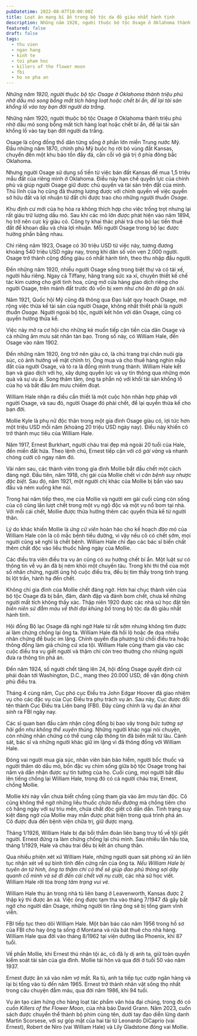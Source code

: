 ```yaml
---
pubDatetime: 2022-08-07T10:00:00Z
title: Loạt án mạng bí ẩn trong bộ tộc da đỏ giàu nhất hành tinh
description: Những năm 1920, người thuộc bộ tộc Osage ở Oklahoma thành triệu phú nhờ dầu mỏ song bỗng mất tích hàng loạt hoặc chết bí ẩn, để lại tài sản khổng lồ vào tay bạn đời người da trắng.
featured: false
draft: false
tags:
  - thu vien
  - ngan hang
  - kinh te
  - toi pham hoc
  - killers of the flower moon
  - fbi
  - ho so pha an
---
```


_Những năm 1920, người thuộc bộ tộc Osage ở Oklahoma thành triệu phú nhờ dầu mỏ song bỗng mất tích hàng loạt hoặc chết bí ẩn, để lại tài sản khổng lồ vào tay bạn đời người da trắng._

Những năm 1920, người thuộc bộ tộc Osage ở Oklahoma thành triệu phú nhờ dầu mỏ song bỗng mất tích hàng loạt hoặc chết bí ẩn, để lại tài sản khổng lồ vào tay bạn đời người da trắng.

Osage là cộng đồng thổ dân từng sống ở phần lớn miền Trung nước Mỹ. Đầu những năm 1870, chính phủ Mỹ buộc họ rời bỏ vùng đất Kansas, chuyển đến một khu bảo tồn đầy đá, cằn cỗi vô giá trị ở phía đông bắc Oklahoma.

Nhưng người Osage sử dụng số tiền từ việc bán đất Kansas để mua 1,5 triệu mẫu đất của riêng mình ở Oklahoma. Điều này hạn chế quyền lực của chính phủ và giúp người Osage giữ được chủ quyền và tài sản trên đất của mình. Thủ lĩnh của họ cũng đã thương lượng được với chính quyền về việc quyền sở hữu đất và lợi nhuận từ đất chỉ được trao cho những người _thuần Osage._

Khu định cư mới của họ hóa ra không thích hợp cho việc trồng trọt nhưng lại rất giàu trữ lượng dầu mỏ. Sau khi các mỏ lớn được phát hiện vào năm 1894, họ trở nên cực kỳ giàu có. Công ty khai thác phải trả cho bộ lạc tiền thuê đất để khoan dầu và chia lợi nhuận. Mỗi người Osage trong bộ lạc được hưởng phần bằng nhau.

Chỉ riêng năm 1923, Osage có 30 triệu USD từ việc này, tương đương khoảng 540 triệu USD ngày nay, trong khi dân số vỏn vẹn 2.000 người. Osage trở thành cộng đồng giàu có nhất hành tinh, theo thu nhập đầu người.

Đến những năm 1920, nhiều người Osage sống trong biệt thự và có tài xế, người hầu riêng. Ngay cả Tiffany, hãng trang sức xa xỉ, chuyên thiết kế chế tác kim cương cho giới tinh hoa, cũng mở cửa hàng giao dịch riêng cho người Osage, trên mảnh đất trước đó vốn bị xem như _chó ăn đá gà ăn sỏi._

Năm 1921, Quốc hội Mỹ cũng đã thông qua Đạo luật quy hoạch Osage, mở rộng việc thừa kế tài sản của người Osage, không nhất thiết phải là người _thuần Osage._ Người ngoài bộ tộc, người kết hôn với dân Osage, cũng có quyền hưởng thừa kế.

Việc này mở ra cơ hội cho những kẻ muốn tiếp cận tiền của dân Osage và cả những âm mưu sát nhân tàn bạo. Trong số này, có William Hale, đến Osage vào năm 1902.

Đến những năm 1920, ông trở nên giàu có, là chủ trang trại chăn nuôi gia súc, có ảnh hưởng về mặt chính trị. Ông mua và cho thuê hàng nghìn mẫu đất của người Osage, và tỏ ra là đồng minh trung thành. William Hale kết bạn và giao dịch với họ, xây dựng quyền lực và uy tín thông qua những món quà và sự ưu ái. Song thâm tâm, ông ta phẫn nộ với khối tài sản khổng lồ của họ và bắt đầu âm mưu chiếm đoạt.

William Hale nhận ra điều cần thiết là một cuộc hôn nhân hợp pháp với người Osage, và sau đó, người Osage đó phải chết, để lại quyền thừa kế cho bạn đời.

Mollie Kyle là phụ nữ độc thân trong một gia đình Osage giàu có, lợi tức hơn một triệu USD mỗi năm (khoảng 20 triệu USD ngày nay). Điều này khiến cô trở thành mục tiêu của William Hale.

Năm 1917, Ernest Burkhart, người cháu trai đẹp mã ngoài 20 tuổi của Hale, đến miền đất hứa. Theo lệnh chú, Ernest tiếp cận với _cô gái vàng_ và nhanh chóng cưới cô ngay năm đó.

Vài năm sau, các thành viên trong gia đình Mollie bắt đầu chết một cách đáng ngờ. Đầu tiên, năm 1918, chị gái của Mollie chết vì _căn bệnh suy nhược đặc biệt._ Sau đó, năm 1921, một người chị khác của Mollie bị bắn vào sau đầu và ném xuống khe núi.

Trong hai năm tiếp theo, mẹ của Mollie và người em gái cuối cùng còn sống của cô cũng lần lượt chết trong một vụ ngộ độc và một vụ nổ bom tại nhà. Với mỗi cái chết, Mollie được thừa hưởng thêm các quyền thừa kế từ người thân.

Lý do khác khiến Mollie là _ứng cử viên_ hoàn hảo cho kế hoạch _đào mỏ_ của William Hale còn là cô mắc bệnh tiểu đường, vì vậy nếu cô có chết sớm, mọi người cũng sẽ nghĩ là chết bệnh. William Hale chỉ đạo các bác sĩ biến chất thêm chất độc vào liều thuốc hằng ngày của Mollie.

Các điều tra viên điều tra vụ án cũng có xu hướng chết bí ẩn. Một luật sư có thông tin về vụ án đã bị ném khỏi một chuyến tàu. Trong khi thi thể của một số nhân chứng, người ủng hộ cuộc điều tra, đều bị tìm thấy trong tình trạng bị lột trần, hành hạ đến chết.

Không chỉ gia đình của Mollie chết đáng ngờ. Hơn hai chục thành viên của bộ tộc Osage đã bị bắn, đâm, đánh đập và đánh bom chết, chưa kể những người mất tích không thấy xác. Thập niên 1920 được các nhà sử học đặt tên _biên niên sử đẫm máu về thời đại khủng bố_ trong bộ tộc da đỏ giàu nhất hành tinh.

Hội đồng Bộ lạc Osage đã nghi ngờ Hale từ rất sớm nhưng không tìm được ai làm chứng chống lại ông ta. William Hale đã hối lộ hoặc đe dọa nhiều nhân chứng để buộc im lặng. Chính quyền địa phương từ chối điều tra hoặc thông đồng làm giả chứng cứ xóa tội. William Hale cũng tham gia vào các cuộc điều tra vụ giết người và thậm chí còn treo thưởng cho những người đưa ra thông tin phá án.

Đến năm 1924, số người chết tăng lên 24, hội đồng Osage quyết định cử phái đoàn tới Washington, D.C., mang theo 20.000 USD, để vận động chính phủ điều tra.

Tháng 4 cùng năm, Cục phó cục Điều tra John Edgar Hoover đã giao nhiệm vụ cho các đặc vụ của Cục Điều tra phụ trách vụ án. Sau này, Cục được đổi tên thành Cục Điều tra Liên bang (FBI). Đây cũng chính là vụ đại án _khai sinh_ ra FBI ngày nay.

Các sĩ quan ban đầu cảm nhận cộng đồng bị bao vây trong _bức tường sợ hãi gần như không thể xuyên thủng._ Những người khác ngại nói chuyện, còn những nhân chứng có thể cung cấp thông tin đã biến mất từ lâu. Cảnh sát, bác sĩ và những người khác giữ im lặng vì đã thông đồng với William Hale.

Đóng vai người mua gia súc, nhân viên bán bảo hiểm, người bốc thuốc và người thăm dò dầu mỏ, bốn đặc vụ chìm sống giữa bộ tộc Osage trong hai năm và dần nhận được sự tin tưởng của họ. Cuối cùng, mọi người bắt đầu lên tiếng chống lại William Hale, trong đó có cả người cháu trai, Ernest, chồng Mollie.

Mollie khi này vẫn chưa biết chồng cũng tham gia vào âm mưu tàn độc. Cô cũng không thể ngờ những liều thuốc _chữa tiểu đường_ mà chồng tiêm cho cô hằng ngày với sự trìu mến, chứa chất độc giết cô dần dần. Tình trạng suy kiệt đáng ngờ của Mollie may mắn được phát hiện trong quá trình phá án. Cô được đưa đến bệnh viện chữa trị, giữ được mạng.

Tháng 1/1926, William Hale bị đại bồi thẩm đoàn liên bang truy tố về tội giết người. Ernest đứng ra làm chứng chống lại chú mình. Sau nhiều lần hầu tòa, tháng 1/1929, Hale và cháu trai đều bị kết án chung thân.

Qua nhiều phiên xét xử William Hale, những người quan sát phòng xử án liên tục nhận xét về sự bình tĩnh đến cứng rắn của ông ta. _Nếu William Hale bị tuyên án tử hình, ông ta thậm chí có thể sẽ giúp đao phủ thòng sợi dây quanh cổ mình và sẽ đi đến cái chết với nụ cười_, các nhà sử học viết. William Hale rời tòa _trong tâm trạng vui vẻ._

William Hale thụ án trong nhà tù liên bang ở Leavenworth, Kansas được 2 thập kỷ thì được ân xá. Việc ông được tạm tha vào tháng 7/1947 đã gây bất ngờ cho người dân Osage, những người tin rằng ông sẽ bị tống giam vĩnh viễn.

FBI tiếp tục theo dõi William Hale. Một bản báo cáo năm 1956 trong hồ sơ của FBI cho hay ông ta sống ở Montana và rửa bát thuê cho nhà hàng. William Hale qua đời vào tháng 8/1962 tại viện dưỡng lão Phoenix, khi 87 tuổi.

Về phần Mollie, khi Ernest thú nhận tội ác, cô đã ly dị anh ta, giữ toàn quyền kiểm soát tài sản của gia đình. Mollie tái hôn và qua đời ở tuổi 50 vào năm 1937.

Ernest được ân xá vào năm vợ mất. Ra tù, anh ta tiếp tục cướp ngân hàng và lại bị tống vào tù đến năm 1965. Ernest trở thành nhân vật sống thọ nhất trong câu chuyện đẫm máu, qua đời năm 1986, khi 94 tuổi.

Vụ án tạo cảm hứng cho hàng loạt tác phẩm văn hóa đại chúng, trong đó có cuốn _Killers of the Flower Moon_, của nhà báo David Grann. Năm 2023, cuốn sách được chuyển thể thành bộ phim cùng tên, dưới tay đạo diễn lừng danh Martin Scorsese, với sự góp mặt của hai tài tử Leonardo DiCaprio (vai Ernest), Robert de Niro (vai William Hale) và Lily Gladstone đóng vai Mollie.